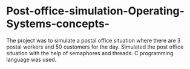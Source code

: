 # Post-office-simulation-Operating-Systems-concepts-
The project was to simulate a postal office situation where there are 3 postal workers and 50 customers for the day.  Simulated the post office situation with the help of semaphores and threads. C programming language was used. 

